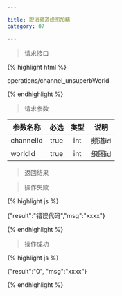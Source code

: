 ```yaml
---

title: 取消频道织图加精
category: 07

---
```


> 请求接口

{% highlight html %}

operations/channel_unsuperbWorld

{% endhighlight %}

> 请求参数

|参数名称			|必选		|类型		|说明									
|-------------------|:---------:|:---------:|--------------------------------------------
|channelId			|true		|int		|频道id
|worldId			|true		|int		|织图id


> 返回结果

> 操作失败

{% highlight js %}

{"result":"错误代码","msg":"xxxx"}

{% endhighlight %}

> 操作成功

{% highlight js %}

{"result":"0", "msg":"xxxx"}

{% endhighlight %}
